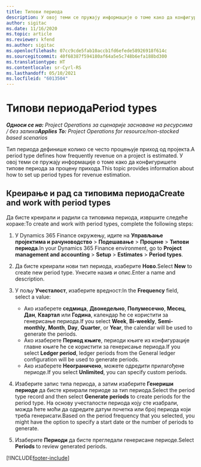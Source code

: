 ```yaml
---
title: Типови периода
description: У овој теми се пружају информације о томе како да конфигуришете типове периода за процену прихода.
author: sigitac
ms.date: 11/16/2020
ms.topic: article
ms.reviewer: kfend
ms.author: sigitac
ms.openlocfilehash: 07cc9cde5fab10accb1fd6efede58926918f614c
ms.sourcegitcommit: 40f68387f594180af64a5e5c748b6efa188bd300
ms.translationtype: HT
ms.contentlocale: sr-Cyrl-RS
ms.lasthandoff: 05/10/2021
ms.locfileid: "6013504"
---
```

# <a name="period-types"></a><span data-ttu-id="a7c87-103">Типови периода</span><span class="sxs-lookup"><span data-stu-id="a7c87-103">Period types</span></span>

<span data-ttu-id="a7c87-104">_**Односи се на:** Project Operations за сценарије засноване на ресурсима / без залиха_</span><span class="sxs-lookup"><span data-stu-id="a7c87-104">_**Applies To:** Project Operations for resource/non-stocked based scenarios_</span></span>

<span data-ttu-id="a7c87-105">Тип периода дефинише колико се често процењује приход од пројекта.</span><span class="sxs-lookup"><span data-stu-id="a7c87-105">A period type defines how frequently revenue on a project is estimated.</span></span> <span data-ttu-id="a7c87-106">У овој теми се пружају информације о томе како да конфигуришете типове периода за процену прихода.</span><span class="sxs-lookup"><span data-stu-id="a7c87-106">This topic provides information about how to set up period types for revenue estimation.</span></span> 

## <a name="create-and-work-with-period-types"></a><span data-ttu-id="a7c87-107">Креирање и рад са типовима периода</span><span class="sxs-lookup"><span data-stu-id="a7c87-107">Create and work with period types</span></span>
<span data-ttu-id="a7c87-108">Да бисте креирали и радили са типовима периода, извршите следеће кораке:</span><span class="sxs-lookup"><span data-stu-id="a7c87-108">To create and work with period types, complete the following steps:</span></span>

1. <span data-ttu-id="a7c87-109">У Dynamics 365 Finance окружењу, идите на **Управљање пројектима и рачуноводство** > **Подешавање** > **Процене** > **Типови периода**.</span><span class="sxs-lookup"><span data-stu-id="a7c87-109">In your Dynamics 365 Finance environment, go to **Project management and accounting** > **Setup** > **Estimates** > **Period types**.</span></span>
2. <span data-ttu-id="a7c87-110">Да бисте креирали нови тип периода, изаберите **Ново**.</span><span class="sxs-lookup"><span data-stu-id="a7c87-110">Select **New** to create new period type.</span></span> <span data-ttu-id="a7c87-111">Унесите назив и опис.</span><span class="sxs-lookup"><span data-stu-id="a7c87-111">Enter a name and description.</span></span>
3. <span data-ttu-id="a7c87-112">У пољу **Учесталост**, изаберите вредност:</span><span class="sxs-lookup"><span data-stu-id="a7c87-112">In the **Frequency** field, select a value:</span></span>

    - <span data-ttu-id="a7c87-113">Ако изаберете **седмица**, **Двонедељно**, **Полумесечно**, **Месец**, **Дан**, **Квартал** или **Година**, календар ће се користити за генерисање периода.</span><span class="sxs-lookup"><span data-stu-id="a7c87-113">If you select **Week**, **Bi-weekly**, **Semi-monthly**, **Month**, **Day**, **Quarter**, or **Year**, the calendar will be used to generate the periods.</span></span> 
    - <span data-ttu-id="a7c87-114">Ако изаберете **Период књиге**, периоди књиге из конфигурације главне књиге ће се користити за генерисање периода.</span><span class="sxs-lookup"><span data-stu-id="a7c87-114">If you select **Ledger period**, ledger periods from the General ledger configuration will be used to generate periods.</span></span>
    - <span data-ttu-id="a7c87-115">Ако изаберете **Неограничено**, можете одредити прилагођене периоде.</span><span class="sxs-lookup"><span data-stu-id="a7c87-115">If you select **Unlimited**, you can specify custom periods.</span></span>
4. <span data-ttu-id="a7c87-116">Изаберите запис типа периода, а затим изаберите **Генериши периоде** да бисте креирали периоде за тип периода.</span><span class="sxs-lookup"><span data-stu-id="a7c87-116">Select the period type record and then select **Generate periods** to create periods for the period type.</span></span> <span data-ttu-id="a7c87-117">На основу учесталости периода коју сте изабрали, можда ћете моћи да одредите датум почетка или број периода који треба генерисати.</span><span class="sxs-lookup"><span data-stu-id="a7c87-117">Based on the period frequency that you selected, you might have the option to specify a start date or the number of periods to generate.</span></span>
5. <span data-ttu-id="a7c87-118">Изаберите **Периоди** да бисте прегледали генерисане периоде.</span><span class="sxs-lookup"><span data-stu-id="a7c87-118">Select **Periods** to review generated periods.</span></span>



[!INCLUDE[footer-include](../includes/footer-banner.md)]